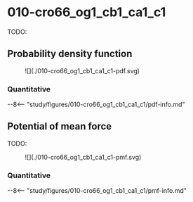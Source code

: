 # 010-cro66_og1_cb1_ca1_c1

TODO:

<div id="rogfp-view" class="mol-container"></div>
<script>
var uri = 'https://files.rcsb.org/view/1jc0.pdb';
jQuery.ajax( uri, {
    success: function(data) {
        // https://3dmol.org/doc/GLViewer.html
        let viewer = $3Dmol.createViewer(
            document.querySelector('#rogfp-view'),
            { backgroundAlpha: '0.0' }
        );
        let resi1 = 66;
        viewer.addModel( data, 'pdb' );
        viewer.setStyle({chain: 'A'}, {cartoon: {color: 'spectrum', opacity: 0.65}});
        viewer.setStyle({chain: 'A', resi: 66}, {stick: {}, cartoon: {color: "spectrum", opacity: 0.65}});
        viewer.setStyle({chain: 'A', resi: 145}, {stick: {}, cartoon: {color: "spectrum", opacity: 0.65}});
        viewer.setStyle({chain: 'A', resi: 147}, {stick: {}, cartoon: {color: "spectrum", opacity: 0.65}});
        viewer.setStyle({chain: 'A', resi: 148}, {stick: {}, cartoon: {color: "spectrum", opacity: 0.65}});
        viewer.setStyle({chain: 'A', resi: 203}, {stick: {}, cartoon: {color: "spectrum", opacity: 0.65}});
        viewer.setStyle({chain: 'A', resi: 204}, {stick: {}, cartoon: {color: "spectrum", opacity: 0.65}});
        viewer.setStyle({chain: 'A', resi: 205}, {stick: {}, cartoon: {color: "spectrum", opacity: 0.65}});
        viewer.setStyle({chain: 'A', resi: 222}, {stick: {}, cartoon: {color: "spectrum", opacity: 0.65}});
        viewer.addLabel("OG1", {}, {chain: "A", resi: resi1, atom: "OG1"})
        viewer.addLabel("CB1", {}, {chain: "A", resi: resi1, atom: "CB1"})
        viewer.addLabel("CA1", {}, {chain: "A", resi: resi1, atom: "CA1"})
        viewer.addLabel("C1", {}, {chain: "A", resi: resi1, atom: "C1"})
        viewer.setStyle({chain: 'B'}, {});
        viewer.setStyle({chain: 'C'}, {});
        viewer.setView([ -177.60999010701107, -7.076870579532307, -41.60640597287334, 113.95634728539571, -0.20818863454283987, 0.9500304295785287, 0.0064224141737788815, -0.2325046836478871 ]);
        //viewer.zoomTo({chain: "A"})
        viewer.setClickable({}, true, function(atom,viewer,event,container) {
            console.log(viewer.getView());
        });
        viewer.render();
    },
    error: function(hdr, status, err) {
        console.error( "Failed to load " + uri + ": " + err );
    },
});
</script>

## Probability density function

<figure markdown>
![](./010-cro66_og1_cb1_ca1_c1-pdf.svg)
</figure>

### Quantitative

--8<-- "study/figures/010-cro66_og1_cb1_ca1_c1/pdf-info.md"

## Potential of mean force

TODO:

<figure markdown>
![](./010-cro66_og1_cb1_ca1_c1-pmf.svg)
</figure>

### Quantitative

--8<-- "study/figures/010-cro66_og1_cb1_ca1_c1/pmf-info.md"
